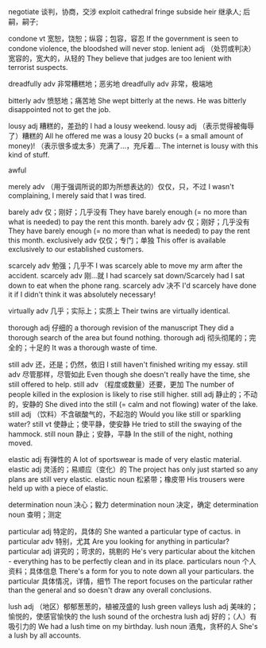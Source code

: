 

negotiate 谈判，协商，交涉
exploit
cathedral
fringe
subside
heir 继承人; 后嗣，嗣子;


condone vt 宽恕，饶恕；纵容；包容，容忍
If the government is seen to condone violence, the bloodshed will never stop.
lenient adj （处罚或判决）宽容的，宽大的，从轻的
They believe that judges are too lenient with terrorist suspects.




dreadfully adv 非常糟糕地；恶劣地
dreadfully adv 非常，极端地

bitterly adv 愤怒地；痛苦地
She wept bitterly at the news.
He was bitterly disappointed not to get the job.


lousy adj 糟糕的，差劲的
I had a lousy weekend.
lousy adj （表示觉得被侮辱了）糟糕的
All he offered me was a lousy 20 bucks (= a small amount of money)!
（表示很多或太多）充满了…，充斥着…
The internet is lousy with this kind of stuff.

awful

merely adv （用于强调所说的即为所想表达的）仅仅，只，不过
I wasn't complaining, I merely said that I was tired.

barely adv 仅；刚好；几乎没有 They have barely enough (= no more than what is needed) to pay the rent this month.
barely adv 仅；刚好；几乎没有 They have barely enough (= no more than what is needed) to pay the rent this month.
exclusively adv 仅仅；专门；单独 This offer is available exclusively to our established customers.

scarcely adv 勉强；几乎不
I was scarcely able to move my arm after the accident.
scarcely adv 刚…就
I had scarcely sat down/Scarcely had I sat down to eat when the phone rang.
scarcely adv 决不
I'd scarcely have done it if I didn't think it was absolutely necessary!

virtually adv 几乎；实际上；实质上
Their twins are virtually identical.

thorough adj 仔细的
a thorough revision of the manuscript
They did a thorough search of the area but found nothing.
thorough adj 彻头彻尾的；完全的；十足的
It was a thorough waste of time.

still adv 还，还是；仍然，依旧
I still haven't finished writing my essay.
still adv 尽管那样，尽管如此
Even though she doesn't really have the time, she still offered to help.
still adv （程度或数量）还要，更加
The number of people killed in the explosion is likely to rise still higher.
still adj 静止的；不动的，安静的
She dived into the still (= calm and not flowing) water of the lake.
still adj （饮料）不含碳酸气的，不起泡的
Would you like still or sparkling water?
still vt 使静止；使平静，使安静
He tried to still the swaying of the hammock.
still noun 静止；安静，平静
In the still of the night, nothing moved.



elastic adj 有弹性的 A lot of sportswear is made of very elastic material.
elastic adj 灵活的；易顺应（变化）的 The project has only just started so any plans are still very elastic.
elastic noun 松紧带；橡皮带 His trousers were held up with a piece of elastic.






determination noun 决心；毅力
determination noun 决定，确定
determination noun 查明；测定

particular adj 特定的，具体的 She wanted a particular type of cactus.
in particular adv 特别，尤其 Are you looking for anything in particular?
particular adj 讲究的；苛求的，挑剔的 He's very particular about the kitchen - everything has to be perfectly clean and in its place.
particulars noun 个人资料；具体信息 There's a form for you to note down all your particulars.
the particular 具体情况，详情，细节 The report focuses on the particular rather than the general and so doesn't draw any overall conclusions.

lush adj （地区）郁郁葱葱的，植被茂盛的 lush green valleys
lush adj 美味的；愉悦的，使感官愉快的 the lush sound of the orchestra
lush adj 好的；（人）有吸引力的 We had a lush time on my birthday.
lush noun 酒鬼，贪杯的人 She's a lush by all accounts.
